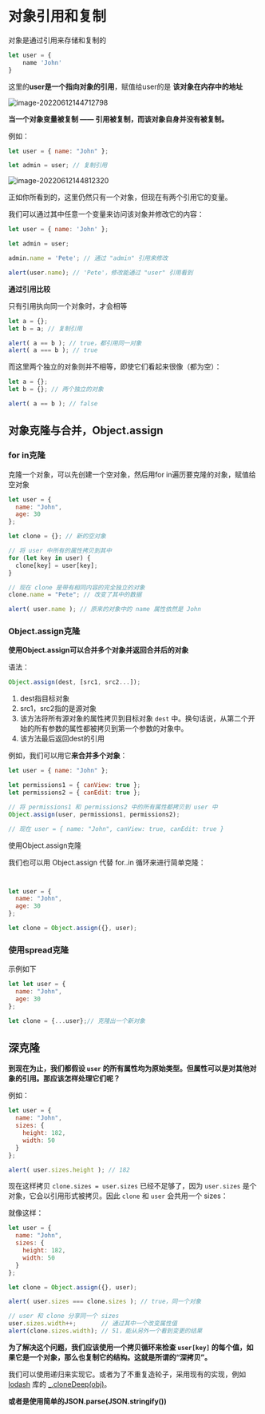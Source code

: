 # 对象引用和复制

对象是通过引用来存储和复制的

~~~js
let user = {
    name 'John'
}
~~~

这里的**user是一个指向对象的引用**，赋值给user的是 **该对象在内存中的地址**

![image-20220612144712798](https://lwq-img-1312073911.cos.ap-nanjing.myqcloud.com/img/imgimage-20220612144712798.png)

**当一个对象变量被复制 —— 引用被复制，而该对象自身并没有被复制。**

例如：

```javascript
let user = { name: "John" };

let admin = user; // 复制引用
```

![image-20220612144812320](https://lwq-img-1312073911.cos.ap-nanjing.myqcloud.com/img/imgimage-20220612144812320.png)

正如你所看到的，这里仍然只有一个对象，但现在有两个引用它的变量。

我们可以通过其中任意一个变量来访问该对象并修改它的内容：

```javascript
let user = { name: 'John' };

let admin = user;

admin.name = 'Pete'; // 通过 "admin" 引用来修改

alert(user.name); // 'Pete'，修改能通过 "user" 引用看到
```

**通过引用比较**

只有引用执向同一个对象时，才会相等

```javascript
let a = {};
let b = a; // 复制引用

alert( a == b ); // true，都引用同一对象
alert( a === b ); // true
```

而这里两个独立的对象则并不相等，即使它们看起来很像（都为空）：

```javascript
let a = {};
let b = {}; // 两个独立的对象

alert( a == b ); // false
```

## **对象克隆与合并，Object.assign**

### for in克隆

克隆一个对象，可以先创建一个空对象，然后用for in遍历要克隆的对象，赋值给空对象

~~~js
let user = {
  name: "John",
  age: 30
};

let clone = {}; // 新的空对象

// 将 user 中所有的属性拷贝到其中
for (let key in user) {
  clone[key] = user[key];
}

// 现在 clone 是带有相同内容的完全独立的对象
clone.name = "Pete"; // 改变了其中的数据

alert( user.name ); // 原来的对象中的 name 属性依然是 John
~~~

### Object.assign克隆

**使用Object.assign可以合并多个对象并返回合并后的对象**

语法：

~~~js
Object.assign(dest, [src1, src2...]);
~~~

1. dest指目标对象
2. src1，src2指的是源对象
3. 该方法将所有源对象的属性拷贝到目标对象 `dest` 中。换句话说，从第二个开始的所有参数的属性都被拷贝到第一个参数的对象中。
4. 该方法最后返回dest的引用

例如，我们可以用它**来合并多个对象**：

```javascript
let user = { name: "John" };

let permissions1 = { canView: true };
let permissions2 = { canEdit: true };

// 将 permissions1 和 permissions2 中的所有属性都拷贝到 user 中
Object.assign(user, permissions1, permissions2);

// 现在 user = { name: "John", canView: true, canEdit: true }
```

使用Object.assign克隆

我们也可以用 Object.assign 代替 for..in 循环来进行简单克隆：

~~~js


let user = {
  name: "John",
  age: 30
};

let clone = Object.assign({}, user);
~~~

### 使用spread克隆

示例如下

~~~js
let let user = {
  name: "John",
  age: 30
};

let clone = {...user};// 克隆出一个新对象
~~~

## 深克隆

**到现在为止，我们都假设 `user` 的所有属性均为原始类型。但属性可以是对其他对象的引用。那应该怎样处理它们呢？**

例如：

```javascript
let user = {
  name: "John",
  sizes: {
    height: 182,
    width: 50
  }
};

alert( user.sizes.height ); // 182
```

现在这样拷贝 `clone.sizes = user.sizes` 已经不足够了，因为 `user.sizes` 是个对象，它会以引用形式被拷贝。因此 `clone` 和 `user` 会共用一个 sizes：

就像这样：

```javascript
let user = {
  name: "John",
  sizes: {
    height: 182,
    width: 50
  }
};

let clone = Object.assign({}, user);

alert( user.sizes === clone.sizes ); // true，同一个对象

// user 和 clone 分享同一个 sizes
user.sizes.width++;       // 通过其中一个改变属性值
alert(clone.sizes.width); // 51，能从另外一个看到变更的结果
```

**为了解决这个问题，我们应该使用一个拷贝循环来检查 `user[key]` 的每个值，如果它是一个对象，那么也复制它的结构。这就是所谓的“深拷贝”。**

我们可以使用递归来实现它。或者为了不重复造轮子，采用现有的实现，例如 [lodash](https://lodash.com/) 库的 [_.cloneDeep(obj)](https://lodash.com/docs#cloneDeep)。

**或者是使用简单的JSON.parse(JSON.stringify())**